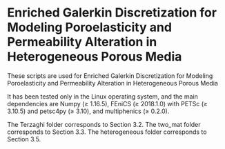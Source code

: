 # Enriched Galerkin Discretization for Modeling Poroelasticity and Permeability Alteration in Heterogeneous Porous Media
These scripts are used for Enriched Galerkin Discretization for Modeling Poroelasticity and Permeability Alteration in Heterogeneous Porous Media

It has been tested only in the Linux operating system, and the main dependencies are Numpy (≥ 1.16.5), FEniCS (≥ 2018.1.0) with PETSc (≥ 3.10.5) and petsc4py (≥ 3.10), and multiphenics (≥ 0.2.0).

The Terzaghi folder corresponds to Section 3.2.
The two_mat folder corresponds to Section 3.3.
The heterogeneous folder corresponds to Section 3.5.
